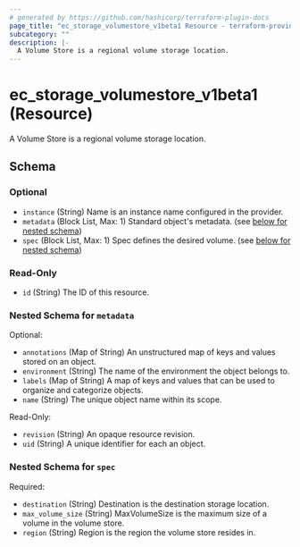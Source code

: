 ```yaml
---
# generated by https://github.com/hashicorp/terraform-plugin-docs
page_title: "ec_storage_volumestore_v1beta1 Resource - terraform-provider-ec"
subcategory: ""
description: |-
  A Volume Store is a regional volume storage location.
---
```


# ec_storage_volumestore_v1beta1 (Resource)

A Volume Store is a regional volume storage location.



<!-- schema generated by tfplugindocs -->
## Schema

### Optional

- `instance` (String) Name is an instance name configured in the provider.
- `metadata` (Block List, Max: 1) Standard object's metadata. (see [below for nested schema](#nestedblock--metadata))
- `spec` (Block List, Max: 1) Spec defines the desired volume. (see [below for nested schema](#nestedblock--spec))

### Read-Only

- `id` (String) The ID of this resource.

<a id="nestedblock--metadata"></a>
### Nested Schema for `metadata`

Optional:

- `annotations` (Map of String) An unstructured map of keys and values stored on an object.
- `environment` (String) The name of the environment the object belongs to.
- `labels` (Map of String) A map of keys and values that can be used to organize and categorize objects.
- `name` (String) The unique object name within its scope.

Read-Only:

- `revision` (String) An opaque resource revision.
- `uid` (String) A unique identifier for each an object.


<a id="nestedblock--spec"></a>
### Nested Schema for `spec`

Required:

- `destination` (String) Destination is the destination storage location.
- `max_volume_size` (String) MaxVolumeSize is the maximum size of a volume in the volume store.
- `region` (String) Region is the region the volume store resides in.
